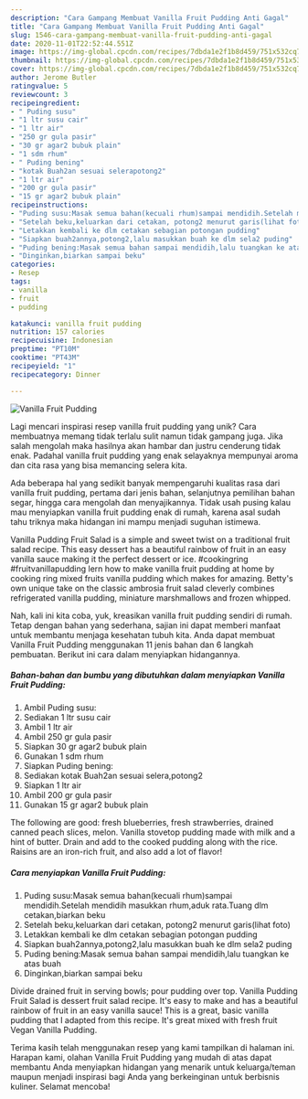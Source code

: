```yaml
---
description: "Cara Gampang Membuat Vanilla Fruit Pudding Anti Gagal"
title: "Cara Gampang Membuat Vanilla Fruit Pudding Anti Gagal"
slug: 1546-cara-gampang-membuat-vanilla-fruit-pudding-anti-gagal
date: 2020-11-01T22:52:44.551Z
image: https://img-global.cpcdn.com/recipes/7dbda1e2f1b8d459/751x532cq70/vanilla-fruit-pudding-foto-resep-utama.jpg
thumbnail: https://img-global.cpcdn.com/recipes/7dbda1e2f1b8d459/751x532cq70/vanilla-fruit-pudding-foto-resep-utama.jpg
cover: https://img-global.cpcdn.com/recipes/7dbda1e2f1b8d459/751x532cq70/vanilla-fruit-pudding-foto-resep-utama.jpg
author: Jerome Butler
ratingvalue: 5
reviewcount: 3
recipeingredient:
- " Puding susu"
- "1 ltr susu cair"
- "1 ltr air"
- "250 gr gula pasir"
- "30 gr agar2 bubuk plain"
- "1 sdm rhum"
- " Puding bening"
- "kotak Buah2an sesuai selerapotong2"
- "1 ltr air"
- "200 gr gula pasir"
- "15 gr agar2 bubuk plain"
recipeinstructions:
- "Puding susu:Masak semua bahan(kecuali rhum)sampai mendidih.Setelah mendidih masukkan rhum,aduk rata.Tuang dlm cetakan,biarkan beku"
- "Setelah beku,keluarkan dari cetakan, potong2 menurut garis(lihat foto)"
- "Letakkan kembali ke dlm cetakan sebagian potongan pudding"
- "Siapkan buah2annya,potong2,lalu masukkan buah ke dlm sela2 puding"
- "Puding bening:Masak semua bahan sampai mendidih,lalu tuangkan ke atas buah"
- "Dinginkan,biarkan sampai beku"
categories:
- Resep
tags:
- vanilla
- fruit
- pudding

katakunci: vanilla fruit pudding 
nutrition: 157 calories
recipecuisine: Indonesian
preptime: "PT10M"
cooktime: "PT43M"
recipeyield: "1"
recipecategory: Dinner

---
```



![Vanilla Fruit Pudding](https://img-global.cpcdn.com/recipes/7dbda1e2f1b8d459/751x532cq70/vanilla-fruit-pudding-foto-resep-utama.jpg)

Lagi mencari inspirasi resep vanilla fruit pudding yang unik? Cara membuatnya memang tidak terlalu sulit namun tidak gampang juga. Jika salah mengolah maka hasilnya akan hambar dan justru cenderung tidak enak. Padahal vanilla fruit pudding yang enak selayaknya mempunyai aroma dan cita rasa yang bisa memancing selera kita.

Ada beberapa hal yang sedikit banyak mempengaruhi kualitas rasa dari vanilla fruit pudding, pertama dari jenis bahan, selanjutnya pemilihan bahan segar, hingga cara mengolah dan menyajikannya. Tidak usah pusing kalau mau menyiapkan vanilla fruit pudding enak di rumah, karena asal sudah tahu triknya maka hidangan ini mampu menjadi suguhan istimewa.

Vanilla Pudding Fruit Salad is a simple and sweet twist on a traditional fruit salad recipe. This easy dessert has a beautiful rainbow of fruit in an easy vanilla sauce making it the perfect dessert or ice. #cookingring #fruitvanillapudding lern how to make vanilla fruit pudding at home by cooking ring mixed fruits vanilla pudding which makes for amazing. Betty&#39;s own unique take on the classic ambrosia fruit salad cleverly combines refrigerated vanilla pudding, miniature marshmallows and frozen whipped.


Nah, kali ini kita coba, yuk, kreasikan vanilla fruit pudding sendiri di rumah. Tetap dengan bahan yang sederhana, sajian ini dapat memberi manfaat untuk membantu menjaga kesehatan tubuh kita. Anda dapat membuat Vanilla Fruit Pudding menggunakan 11 jenis bahan dan 6 langkah pembuatan. Berikut ini cara dalam menyiapkan hidangannya.

<!--inarticleads1-->

##### Bahan-bahan dan bumbu yang dibutuhkan dalam menyiapkan Vanilla Fruit Pudding:

1. Ambil  Puding susu:
1. Sediakan 1 ltr susu cair
1. Ambil 1 ltr air
1. Ambil 250 gr gula pasir
1. Siapkan 30 gr agar2 bubuk plain
1. Gunakan 1 sdm rhum
1. Siapkan  Puding bening:
1. Sediakan kotak Buah2an sesuai selera,potong2
1. Siapkan 1 ltr air
1. Ambil 200 gr gula pasir
1. Gunakan 15 gr agar2 bubuk plain


The following are good: fresh blueberries, fresh strawberries, drained canned peach slices, melon. Vanilla stovetop pudding made with milk and a hint of butter. Drain and add to the cooked pudding along with the rice. Raisins are an iron-rich fruit, and also add a lot of flavor! 

<!--inarticleads2-->

##### Cara menyiapkan Vanilla Fruit Pudding:

1. Puding susu:Masak semua bahan(kecuali rhum)sampai mendidih.Setelah mendidih masukkan rhum,aduk rata.Tuang dlm cetakan,biarkan beku
1. Setelah beku,keluarkan dari cetakan, potong2 menurut garis(lihat foto)
1. Letakkan kembali ke dlm cetakan sebagian potongan pudding
1. Siapkan buah2annya,potong2,lalu masukkan buah ke dlm sela2 puding
1. Puding bening:Masak semua bahan sampai mendidih,lalu tuangkan ke atas buah
1. Dinginkan,biarkan sampai beku


Divide drained fruit in serving bowls; pour pudding over top. Vanilla Pudding Fruit Salad is dessert fruit salad recipe. It&#39;s easy to make and has a beautiful rainbow of fruit in an easy vanilla sauce! This is a great, basic vanilla pudding that I adapted from this recipe. It&#39;s great mixed with fresh fruit Vegan Vanilla Pudding. 

Terima kasih telah menggunakan resep yang kami tampilkan di halaman ini. Harapan kami, olahan Vanilla Fruit Pudding yang mudah di atas dapat membantu Anda menyiapkan hidangan yang menarik untuk keluarga/teman maupun menjadi inspirasi bagi Anda yang berkeinginan untuk berbisnis kuliner. Selamat mencoba!
